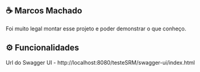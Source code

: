 ## ☕ Marcos Machado

Foi muito legal montar esse projeto e poder demonstrar o que conheço.


## ⚙ Funcionalidades

Url do Swagger UI - http://localhost:8080/testeSRM/swagger-ui/index.html

